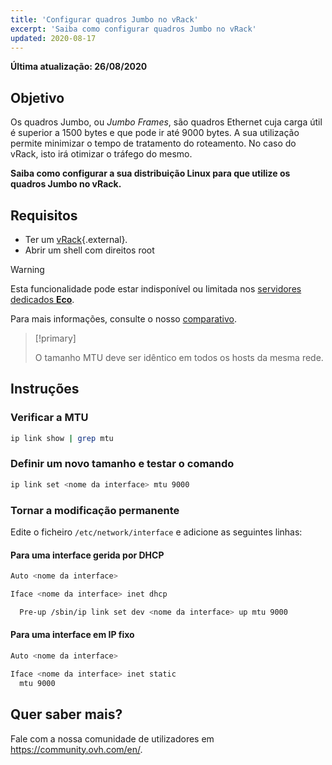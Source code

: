 ```yaml
---
title: 'Configurar quadros Jumbo no vRack'
excerpt: 'Saiba como configurar quadros Jumbo no vRack'
updated: 2020-08-17
---
```


**Última atualização: 26/08/2020**

## Objetivo

Os quadros Jumbo, ou *Jumbo Frames*, são quadros Ethernet cuja carga útil é superior a 1500 bytes e que pode ir até 9000 bytes. A sua utilização permite minimizar o tempo de tratamento do roteamento. No caso do vRack, isto irá otimizar o tráfego do mesmo.

**Saiba como configurar a sua distribuição Linux para que utilize os quadros Jumbo no vRack.**

## Requisitos

- Ter um [vRack](https://www.ovh.pt/solucoes/vrack/){.external}.
- Abrir um shell com direitos root

> [!warning]
> Esta funcionalidade pode estar indisponível ou limitada nos [servidores dedicados **Eco**](https://eco.ovhcloud.com/pt/about/).
>
> Para mais informações, consulte o nosso [comparativo](https://eco.ovhcloud.com/pt/compare/).

> [!primary]
>
> O tamanho MTU deve ser idêntico em todos os hosts da mesma rede. 
>

## Instruções

### Verificar a MTU

```sh
ip link show | grep mtu
```

### Definir um novo tamanho e testar o comando

```sh
ip link set <nome da interface> mtu 9000
```

### Tornar a modificação permanente 

Edite o ficheiro `/etc/network/interface` e adicione as seguintes linhas:

#### Para uma interface gerida por DHCP

```sh
Auto <nome da interface>

Iface <nome da interface> inet dhcp

  Pre-up /sbin/ip link set dev <nome da interface> up mtu 9000
```

#### Para uma interface em IP fixo

```sh
Auto <nome da interface>

Iface <nome da interface> inet static
  mtu 9000
```

## Quer saber mais?

Fale com a nossa comunidade de utilizadores em <https://community.ovh.com/en/>.
